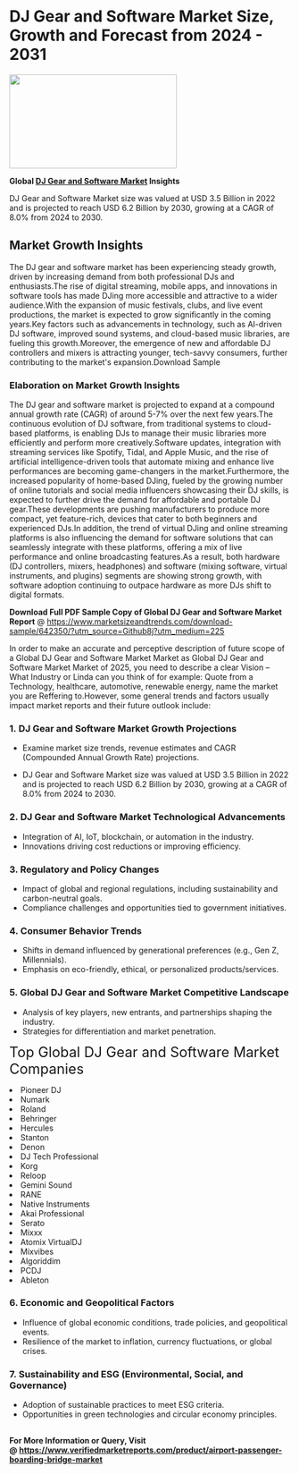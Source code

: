 <H1>DJ Gear and Software Market Size, Growth and Forecast from 2024 - 2031</H1><img class="aligncenter size-medium wp-image-584254" src="https://thirdeyenews.in/wp-content/uploads/2024/09/Global-Market-Research-300x168.jpeg" alt="" width="300" height="168" /><p><strong>Global&nbsp;<a href="https://www.marketsizeandtrends.com/download-sample/642350/?utm_source=Github8j?utm_medium=225">DJ Gear and Software Market</a> Insights</strong></p><p>DJ Gear and Software Market size was valued at USD 3.5 Billion in 2022 and is projected to reach USD 6.2 Billion by 2030, growing at a CAGR of 8.0% from 2024 to 2030.</p><p><h2>Market Growth Insights</h2> The DJ gear and software market has been experiencing steady growth, driven by increasing demand from both professional DJs and enthusiasts.The rise of digital streaming, mobile apps, and innovations in software tools has made DJing more accessible and attractive to a wider audience.With the expansion of music festivals, clubs, and live event productions, the market is expected to grow significantly in the coming years.Key factors such as advancements in technology, such as AI-driven DJ software, improved sound systems, and cloud-based music libraries, are fueling this growth.Moreover, the emergence of new and affordable DJ controllers and mixers is attracting younger, tech-savvy consumers, further contributing to the market's expansion.Download Sample <h3>Elaboration on Market Growth Insights</h3> The DJ gear and software market is projected to expand at a compound annual growth rate (CAGR) of around 5-7% over the next few years.The continuous evolution of DJ software, from traditional systems to cloud-based platforms, is enabling DJs to manage their music libraries more efficiently and perform more creatively.Software updates, integration with streaming services like Spotify, Tidal, and Apple Music, and the rise of artificial intelligence-driven tools that automate mixing and enhance live performances are becoming game-changers in the market.Furthermore, the increased popularity of home-based DJing, fueled by the growing number of online tutorials and social media influencers showcasing their DJ skills, is expected to further drive the demand for affordable and portable DJ gear.These developments are pushing manufacturers to produce more compact, yet feature-rich, devices that cater to both beginners and experienced DJs.In addition, the trend of virtual DJing and online streaming platforms is also influencing the demand for software solutions that can seamlessly integrate with these platforms, offering a mix of live performance and online broadcasting features.As a result, both hardware (DJ controllers, mixers, headphones) and software (mixing software, virtual instruments, and plugins) segments are showing strong growth, with software adoption continuing to outpace hardware as more DJs shift to digital formats.</p><p><span class=""><strong>Download Full PDF Sample Copy of Global DJ Gear and Software Market Report</strong> @ <a href="https://www.marketsizeandtrends.com/download-sample/642350/?utm_source=Github8j?utm_medium=225" target="_blank">https://www.marketsizeandtrends.com/download-sample/642350/?utm_source=Github8j?utm_medium=225</a></span></p><p>In order to make an accurate and perceptive description of future scope of a Global&nbsp;DJ Gear and Software Market Market as Global&nbsp;DJ Gear and Software Market Market of 2025, you need to describe a clear Vision &ndash; What Industry or Linda can you think of for example: Quote from a Technology, healthcare, automotive, renewable energy, name the market you are Reffering to.However, some general trends and factors usually impact market reports and their future outlook include:</p><h3>1.&nbsp;<strong>DJ Gear and Software Market Growth Projections</strong></h3><ul><li>Examine market size trends, revenue estimates and CAGR (Compounded Annual Growth Rate) projections.</li><li><p>DJ Gear and Software Market size was valued at USD 3.5 Billion in 2022 and is projected to reach USD 6.2 Billion by 2030, growing at a CAGR of 8.0% from 2024 to 2030.</p></li></ul><h3>2.&nbsp;<strong>DJ Gear and Software Market Technological Advancements</strong></h3><ul><li>Integration of AI, IoT, blockchain, or automation in the industry.</li><li>Innovations driving cost reductions or improving efficiency.</li></ul><h3>3.&nbsp;<strong>Regulatory and Policy Changes</strong></h3><ul><li>Impact of global and regional regulations, including sustainability and carbon-neutral goals.</li><li>Compliance challenges and opportunities tied to government initiatives.</li></ul><h3>4.&nbsp;<strong>Consumer Behavior Trends</strong></h3><ul><li>Shifts in demand influenced by generational preferences (e.g., Gen Z, Millennials).</li><li>Emphasis on eco-friendly, ethical, or personalized products/services.</li></ul><h3>5.&nbsp;<strong>Global DJ Gear and Software Market Competitive Landscape</strong></h3><ul><li>Analysis of key players, new entrants, and partnerships shaping the industry.</li><li>Strategies for differentiation and market penetration.</li></ul><p data-pm-slice="1 1 []"><span style="color: inherit; font-family: inherit; font-size: 25px;">Top Global DJ Gear and Software Market Companies</span></p><div class="" data-test-id=""><p><li>Pioneer DJ</li><li> Numark</li><li> Roland</li><li> Behringer</li><li> Hercules</li><li> Stanton</li><li> Denon</li><li> DJ Tech Professional</li><li> Korg</li><li> Reloop</li><li> Gemini Sound</li><li> RANE</li><li> Native Instruments</li><li> Akai Professional</li><li> Serato</li><li> Mixxx</li><li> Atomix VirtualDJ</li><li> Mixvibes</li><li> Algoriddim</li><li> PCDJ</li><li> Ableton</li></p></div><h3>6.&nbsp;<strong>Economic and Geopolitical Factors</strong></h3><ul><li>Influence of global economic conditions, trade policies, and geopolitical events.</li><li>Resilience of the market to inflation, currency fluctuations, or global crises.</li></ul><h3>7.&nbsp;<strong>Sustainability and ESG (Environmental, Social, and Governance)</strong></h3><ul><li>Adoption of sustainable practices to meet ESG criteria.</li><li>Opportunities in green technologies and circular economy principles.</li></ul><h2><strong style="font-size: 14px;">For More Information or Query, Visit @&nbsp;</strong><a style="background-color: #ffffff; font-size: 14px;" href="https://www.marketsizeandtrends.com/report/dj-gear-and-software-market/" target="_blank">https://www.verifiedmarketreports.com/product/airport-passenger-boarding-bridge-market</a></h2>